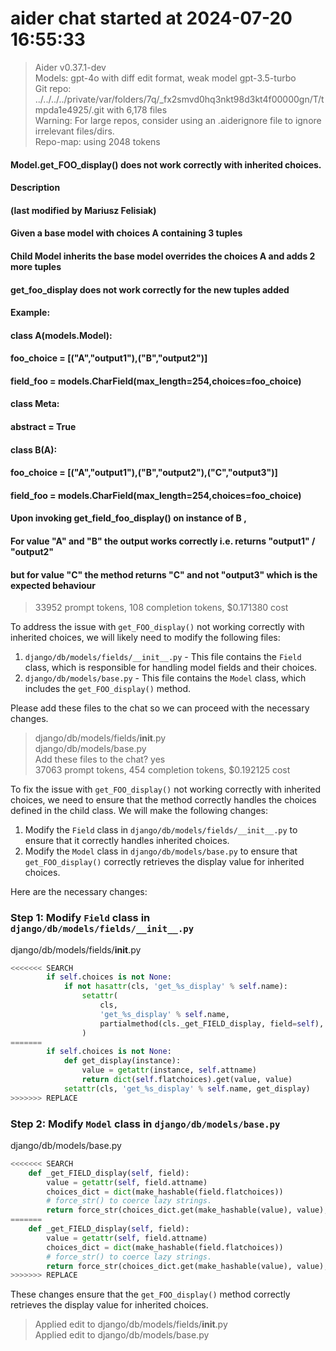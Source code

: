 
# aider chat started at 2024-07-20 16:55:33

> Aider v0.37.1-dev  
> Models: gpt-4o with diff edit format, weak model gpt-3.5-turbo  
> Git repo: ../../../../private/var/folders/7q/_fx2smvd0hq3nkt98d3kt4f00000gn/T/tmpda1e4925/.git with 6,178 files  
> Warning: For large repos, consider using an .aiderignore file to ignore irrelevant files/dirs.  
> Repo-map: using 2048 tokens  

#### Model.get_FOO_display() does not work correctly with inherited choices.  
#### Description  
#### 	   
#### 		(last modified by Mariusz Felisiak)  
#### 	   
#### Given a base model with choices A containing 3 tuples  
#### Child Model inherits the base model overrides the choices A and adds 2 more tuples  
#### get_foo_display does not work correctly for the new tuples added  
#### Example:  
#### class A(models.Model):  
####  foo_choice = [("A","output1"),("B","output2")]  
####  field_foo = models.CharField(max_length=254,choices=foo_choice)  
####  class Meta:  
#### 	 abstract = True  
#### class B(A):  
####  foo_choice = [("A","output1"),("B","output2"),("C","output3")]  
####  field_foo = models.CharField(max_length=254,choices=foo_choice)  
#### Upon invoking get_field_foo_display() on instance of B ,   
#### For value "A" and "B" the output works correctly i.e. returns "output1" / "output2"  
#### but for value "C" the method returns "C" and not "output3" which is the expected behaviour  
> 33952 prompt tokens, 108 completion tokens, $0.171380 cost  

To address the issue with `get_FOO_display()` not working correctly with inherited choices, we will likely need to modify the following files:

1. `django/db/models/fields/__init__.py` - This file contains the `Field` class, which is responsible for handling model fields and their choices.
2. `django/db/models/base.py` - This file contains the `Model` class, which includes the `get_FOO_display()` method.

Please add these files to the chat so we can proceed with the necessary changes.

> django/db/models/fields/__init__.py  
> django/db/models/base.py  
> Add these files to the chat? yes  
> 37063 prompt tokens, 454 completion tokens, $0.192125 cost  

To fix the issue with `get_FOO_display()` not working correctly with inherited choices, we need to ensure that the method correctly handles the choices defined in the child class. We will make the following changes:

1. Modify the `Field` class in `django/db/models/fields/__init__.py` to ensure that it correctly handles inherited choices.
2. Modify the `Model` class in `django/db/models/base.py` to ensure that `get_FOO_display()` correctly retrieves the display value for inherited choices.

Here are the necessary changes:

### Step 1: Modify `Field` class in `django/db/models/fields/__init__.py`

django/db/models/fields/__init__.py
```python
<<<<<<< SEARCH
        if self.choices is not None:
            if not hasattr(cls, 'get_%s_display' % self.name):
                setattr(
                    cls,
                    'get_%s_display' % self.name,
                    partialmethod(cls._get_FIELD_display, field=self),
                )
=======
        if self.choices is not None:
            def get_display(instance):
                value = getattr(instance, self.attname)
                return dict(self.flatchoices).get(value, value)
            setattr(cls, 'get_%s_display' % self.name, get_display)
>>>>>>> REPLACE
```

### Step 2: Modify `Model` class in `django/db/models/base.py`

django/db/models/base.py
```python
<<<<<<< SEARCH
    def _get_FIELD_display(self, field):
        value = getattr(self, field.attname)
        choices_dict = dict(make_hashable(field.flatchoices))
        # force_str() to coerce lazy strings.
        return force_str(choices_dict.get(make_hashable(value), value), strings_only=True)
=======
    def _get_FIELD_display(self, field):
        value = getattr(self, field.attname)
        choices_dict = dict(make_hashable(field.flatchoices))
        # force_str() to coerce lazy strings.
        return force_str(choices_dict.get(make_hashable(value), value), strings_only=True)
>>>>>>> REPLACE
```

These changes ensure that the `get_FOO_display()` method correctly retrieves the display value for inherited choices.

> Applied edit to django/db/models/fields/__init__.py  
> Applied edit to django/db/models/base.py  
